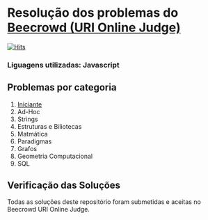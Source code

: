 # Resolução dos problemas do [Beecrowd (URI Online Judge)](https://www.beecrowd.com.br/judge/en/login) 
[![Hits](https://hits.seeyoufarm.com/api/count/incr/badge.svg?url=https%3A%2F%2Fgithub.com%2Fqueziafiladelfo%2Fbeecrowd&count_bg=%23122095&title_bg=%23555555&icon=&icon_color=%23E7E7E7&title=hits&edge_flat=true)](https://hits.seeyoufarm.com)
### Liguagens utilizadas: Javascript


## Problemas por categoria
1. [Iniciante](https://github.com/queziafiladelfo/beecrowd/tree/master/beecrowd/js/1%20-%20Iniciante)
2. Ad-Hoc
3. Strings
4. Estruturas e Biliotecas
5. Matmática
6. Paradigmas
7. Grafos
8. Geometria Computacional
9. SQL

## Verificação das Soluções
Todas as soluções deste repositório foram submetidas e aceitas no Beecrowd URI Online Judge. 
